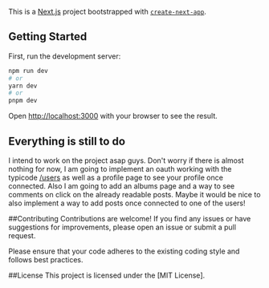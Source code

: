 This is a [Next.js](https://nextjs.org/) project bootstrapped with [`create-next-app`](https://github.com/vercel/next.js/tree/canary/packages/create-next-app).

## Getting Started

First, run the development server:

```bash
npm run dev
# or
yarn dev
# or
pnpm dev
```

Open [http://localhost:3000](http://localhost:3000) with your browser to see the result.

## Everything is still to do

I intend to work on the project asap guys. Don't worry if there is almost nothing for now, I am going to implement an oauth working with the typicode [/users](https://jsonplaceholder.typicode.com/users) as well as a profile page to see your profile once connected. Also I am going to add an albums page and a way to see comments on click on the already readable posts. Maybe it would be nice to also implement a way to add posts once connected to one of the users! 

##Contributing
Contributions are welcome! If you find any issues or have suggestions for improvements, please open an issue or submit a pull request.

Please ensure that your code adheres to the existing coding style and follows best practices.

##License
This project is licensed under the [MIT License].

